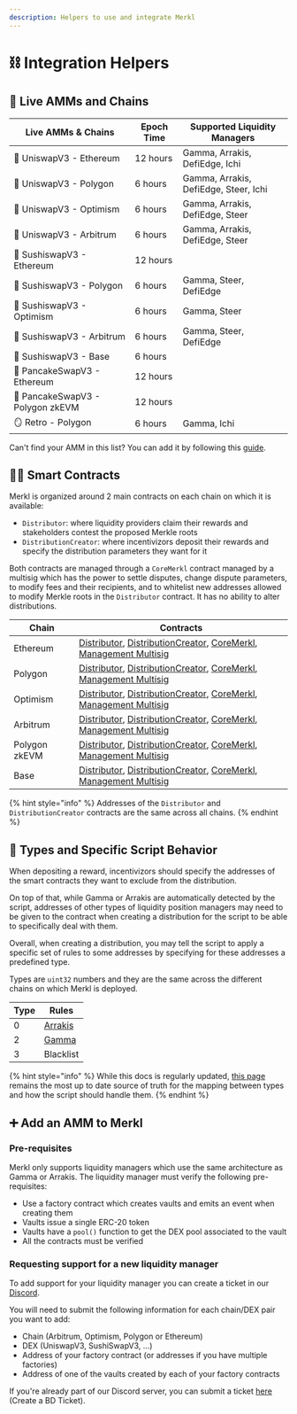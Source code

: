 ```yaml
---
description: Helpers to use and integrate Merkl
---
```


# ⛓ Integration Helpers

## 🔗 Live AMMs and Chains

| Live AMMs & Chains               | Epoch Time | Supported Liquidity Managers          |
| -------------------------------- | ---------- | ------------------------------------- |
| 🦄 UniswapV3 - Ethereum          | 12 hours   | Gamma, Arrakis, DefiEdge, Ichi        |
| 🦄 UniswapV3 - Polygon           | 6 hours    | Gamma, Arrakis, DefiEdge, Steer, Ichi |
| 🦄 UniswapV3 - Optimism          | 6 hours    | Gamma, Arrakis, DefiEdge, Steer       |
| 🦄 UniswapV3 - Arbitrum          | 6 hours    | Gamma, Arrakis, DefiEdge, Steer       |
| 🍣 SushiswapV3 - Ethereum        | 12 hours   |                                       |
| 🍣 SushiswapV3 - Polygon         | 6 hours    | Gamma, Steer, DefiEdge                |
| 🍣 SushiswapV3 - Optimism        | 6 hours    | Gamma, Steer                          |
| 🍣 SushiswapV3 - Arbitrum        | 6 hours    | Gamma, Steer, DefiEdge                |
| 🍣 SushiswapV3 - Base            | 6 hours    |                                       |
| 🥞 PancakeSwapV3 - Ethereum      | 12 hours   |                                       |
| 🥞 PancakeSwapV3 - Polygon zkEVM | 12 hours   |                                       |
| 🪞 Retro - Polygon               | 6 hours    | Gamma, Ichi                           |

Can't find your AMM in this list? You can add it by following this [guide](#pre-requisites).

## 🧑‍💻 Smart Contracts

Merkl is organized around 2 main contracts on each chain on which it is available:

- `Distributor`: where liquidity providers claim their rewards and stakeholders contest the proposed Merkle roots
- `DistributionCreator`: where incentivizors deposit their rewards and specify the distribution parameters they want for it

Both contracts are managed through a `CoreMerkl` contract managed by a multisig which has the power to settle disputes, change dispute parameters, to modify fees and their recipients, and to whitelist new addresses allowed to modify Merkle roots in the `Distributor` contract. It has no ability to alter distributions.

| Chain         | Contracts                                                                                                                                                                                                                                                                                                                                                                                                                |
| ------------- | ------------------------------------------------------------------------------------------------------------------------------------------------------------------------------------------------------------------------------------------------------------------------------------------------------------------------------------------------------------------------------------------------------------------------ |
| Ethereum      | [Distributor](https://etherscan.io/address/0x3Ef3D8bA38EBe18DB133cEc108f4D14CE00Dd9Ae), [DistributionCreator](https://etherscan.io/address/0x8BB4C975Ff3c250e0ceEA271728547f3802B36Fd), [CoreMerkl](https://etherscan.io/address/0x0E632a15EbCBa463151B5367B4fCF91313e389a6), [Management Multisig](https://etherscan.io/address/0x529619a10129396a2F642cae32099C1eA7FA2834)                                             |
| Polygon       | [Distributor](https://polygonscan.com/address/0x3Ef3D8bA38EBe18DB133cEc108f4D14CE00Dd9Ae), [DistributionCreator](https://polygonscan.com/address/0x8BB4C975Ff3c250e0ceEA271728547f3802B36Fd), [CoreMerkl](https://polygonscan.com/address/0x9418d0aa02fce40804abf77bb81a1ccbeb91eafc), [Management Multisig](https://polygonscan.com/address/0xc0c07644631543c3af2fA7230D387C5fA418a131)                                 |
| Optimism      | [Distributor](https://optimistic.etherscan.io/address/0x3Ef3D8bA38EBe18DB133cEc108f4D14CE00Dd9Ae), [DistributionCreator](https://optimistic.etherscan.io/address/0x8BB4C975Ff3c250e0ceEA271728547f3802B36Fd), [CoreMerkl](https://optimistic.etherscan.io/address/0xc2c7a0d9a9e0467090281c3a4f28D40504d08FB4), [Management Multisig](https://optimistic.etherscan.io/address/0x17a7F6a839fea3b716b43f9414ffc93131878BD2) |
| Arbitrum      | [Distributor](https://arbiscan.io/address/0x3Ef3D8bA38EBe18DB133cEc108f4D14CE00Dd9Ae), [DistributionCreator](https://arbiscan.io/address/0x8BB4C975Ff3c250e0ceEA271728547f3802B36Fd), [CoreMerkl](https://arbiscan.io/address/0xA86CC1ae2D94C6ED2aB3bF68fB128c2825673267), [Management Multisig](https://arbiscan.io/address/0x3350bef226F7BdCA874C5561320aB7EF9DC89E70)                                                 |
| Polygon zkEVM | [Distributor](https://zkevm.polygonscan.com/address/0x3Ef3D8bA38EBe18DB133cEc108f4D14CE00Dd9Ae), [DistributionCreator](https://zkevm.polygonscan.com/address/0x8BB4C975Ff3c250e0ceEA271728547f3802B36Fd), [CoreMerkl](https://zkevm.polygonscan.com/address/0xC16B81Af351BA9e64C1a069E3Ab18c244A1E3049), [Management Multisig](https://zkevm.polygonscan.com/address/0x9439B96E39dA5AD7EAA75d7a136383D1D9737055)         |
| Base          | [Distributor](https://basescan.org/address/0x3Ef3D8bA38EBe18DB133cEc108f4D14CE00Dd9Ae), [DistributionCreator](https://basescan.org/address/0x8BB4C975Ff3c250e0ceEA271728547f3802B36Fd), [CoreMerkl](https://basescan.org/address/0xC16B81Af351BA9e64C1a069E3Ab18c244A1E3049), [Management Multisig](https://basescan.org/address/0x19c41F6607b2C0e80E84BaadaF886b17565F278e)                                             |

{% hint style="info" %}
Addresses of the `Distributor` and `DistributionCreator` contracts are the same across all chains.
{% endhint %}

## 🐋 Types and Specific Script Behavior

When depositing a reward, incentivizors should specify the addresses of the smart contracts they want to exclude from the distribution.

On top of that, while Gamma or Arrakis are automatically detected by the script, addresses of other types of liquidity position managers may need to be given to the contract when creating a distribution for the script to be able to specifically deal with them.

Overall, when creating a distribution, you may tell the script to apply a specific set of rules to some addresses by specifying for these addresses a predefined type.

Types are `uint32` numbers and they are the same across the different chains on which Merkl is deployed.

| Type | Rules                                  |
| ---- | -------------------------------------- |
| 0    | [Arrakis](https://www.arrakis.finance) |
| 2    | [Gamma](https://app.gamma.xyz)         |
| 3    | Blacklist                              |

{% hint style="info" %}
While this docs is regularly updated, [this page](https://github.com/AngleProtocol/merkl-calculator/blob/staging/src/types/index.ts) remains the most up to date source of truth for the mapping between types and how the script should handle them.
{% endhint %}

## ➕ Add an AMM to Merkl

### Pre-requisites

Merkl only supports liquidity managers which use the same architecture as Gamma or Arrakis. The liquidity manager must verify the following pre-requisites:

- Use a factory contract which creates vaults and emits an event when creating them
- Vaults issue a single ERC-20 token
- Vaults have a `pool()` function to get the DEX pool associated to the vault
- All the contracts must be verified

### Requesting support for a new liquidity manager

To add support for your liquidity manager you can create a ticket in our [Discord](https://discord.com/invite/5Af6xum9bc).

You will need to submit the following information for each chain/DEX pair you want to add:

- Chain (Arbitrum, Optimism, Polygon or Ethereum)
- DEX (UniswapV3, SushiSwapV3, ...)
- Address of your factory contract (or addresses if you have multiple factories)
- Address of one of the vaults created by each of your factory contracts

If you're already part of our Discord server, you can submit a ticket [here](https://discord.com/channels/835066439891157012/1077879915493466153) (Create a BD Ticket).
